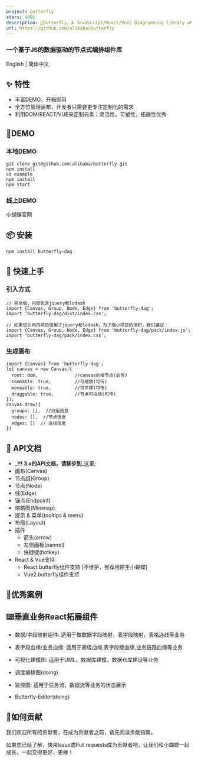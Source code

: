 ```yaml
---
project: butterfly
stars: 4491
description: 🦋Butterfly，A JavaScript/React/Vue2 Diagramming library which concentrate on flow layout field.    (基于JavaScript/React/Vue2的流程图组件)
url: https://github.com/alibaba/butterfly
---
```


### 一个基于JS的数据驱动的节点式编排组件库

English | 简体中文

✨ 特性
----

-   丰富DEMO，开箱即用
-   全方位管理画布，开发者只需要更专注定制化的需求
-   利用DOM/REACT/VUE来定制元素；灵活性，可塑性，拓展性优秀

🚀DEMO
------

### 本地DEMO

```
git clone git@github.com:alibaba/butterfly.git
npm install
cd example
npm install
npm start
```

### 线上DEMO

小蝴蝶官网

📦 安装
-----

```
npm install butterfly-dag
```

🔨 快速上手
-------

### 引入方式

```
// 完全版，内部包含jquery和lodash
import {Canvas, Group, Node, Edge} from 'butterfly-dag';
import 'butterfly-dag/dist/index.css';

// 如果您引用的项目使用了jquery和lodash，为了缩小项目的体积，我们建议：
import {Canvas, Group, Node, Edge} from 'butterfly-dag/pack/index.js';
import 'butterfly-dag/pack/index.css';
```

### 生成画布

```
import {Canvas} from 'butterfly-dag';
let canvas = new Canvas({
  root: dom,              //canvas的根节点(必传)
  zoomable: true,         //可缩放(可传)
  moveable: true,         //可平移(可传)
  draggable: true,        //节点可拖动(可传)
});
canvas.draw({
  groups: [],  //分组信息
  nodes: [],  //节点信息
  edges: []  // 连线信息
})
```

🔗 API文档
--------

-   _**!!! 3.x的API文档，请移步到**_这里;
-   画布(Canvas)
-   节点组(Group)
-   节点(Node)
-   线(Edge)
-   锚点(Endpoint)
-   缩略图(Minimap)
-   提示 & 菜单(tooltips & menu)
-   布局(Layout)
-   插件
    -   箭头(arrow)
    -   左侧画板(pannel)
    -   快捷键(hotkey)
-   React & Vue支持
    -   React butterfly组件支持 \[不维护，推荐用原生小蝴蝶\]
    -   Vue2 butterfly组件支持

🎨优秀案例
------

⌨️垂直业务React拓展组件
---------------

-   数据/字段映射组件: 适用于做数据字段映射，表字段映射，表格连线等业务

-   表字段血缘/业务血缘: 适用于表级血缘,表字段级血缘,业务链路血缘等业务

-   可视化建模图: 适用于UML，数据库建模，数据仓库建设等业务

-   调度编排图(doing)
-   监控图: 适用于任务流，数据流等业务的状态展示

-   Butterfly-Editor(doing)

🤝如何贡献
------

我们欢迎所有的贡献者，在成为贡献者之前，请先阅读贡献指南。

如果您已经了解，快来Issus或Pull requests成为贡献者吧，让我们和小蝴蝶一起成长，一起变得更好、更棒！

